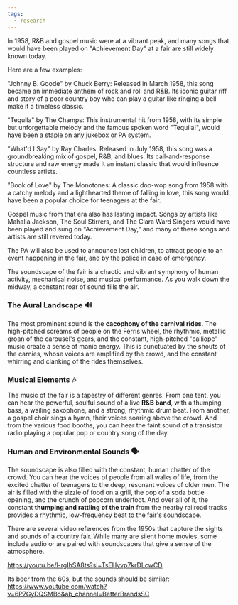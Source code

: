 ```yaml
---
tags:
  - research
---
```

In 1958, R&B and gospel music were at a vibrant peak, and many songs that would have been played on "Achievement Day" at a fair are still widely known today.

Here are a few examples:

"Johnny B. Goode" by Chuck Berry: Released in March 1958, this song became an immediate anthem of rock and roll and R&B. Its iconic guitar riff and story of a poor country boy who can play a guitar like ringing a bell make it a timeless classic.


"Tequila" by The Champs: This instrumental hit from 1958, with its simple but unforgettable melody and the famous spoken word "Tequila!", would have been a staple on any jukebox or PA system.

"What'd I Say" by Ray Charles: Released in July 1958, this song was a groundbreaking mix of gospel, R&B, and blues. Its call-and-response structure and raw energy made it an instant classic that would influence countless artists.

"Book of Love" by The Monotones: A classic doo-wop song from 1958 with a catchy melody and a lighthearted theme of falling in love, this song would have been a popular choice for teenagers at the fair.

Gospel music from that era also has lasting impact. Songs by artists like Mahalia Jackson, The Soul Stirrers, and The Clara Ward Singers would have been played and sung on "Achievement Day," and many of these songs and artists are still revered today.


The PA will also be used to announce lost children, to attract people to an event happening in the fair, and by the police in case of emergency.

The soundscape of the fair is a chaotic and vibrant symphony of human activity, mechanical noise, and musical performance. As you walk down the midway, a constant roar of sound fills the air.

### The Aural Landscape 🔊
The most prominent sound is the **cacophony of the carnival rides**. The high-pitched screams of people on the Ferris wheel, the rhythmic, metallic groan of the carousel's gears, and the constant, high-pitched "calliope" music create a sense of manic energy. This is punctuated by the shouts of the carnies, whose voices are amplified by the crowd, and the constant whirring and clanking of the rides themselves.

### Musical Elements 🎶
The music of the fair is a tapestry of different genres. From one tent, you can hear the powerful, soulful sound of a live **R&B band**, with a thumping bass, a wailing saxophone, and a strong, rhythmic drum beat. From another, a gospel choir sings a hymn, their voices soaring above the crowd. And from the various food booths, you can hear the faint sound of a transistor radio playing a popular pop or country song of the day.

### Human and Environmental Sounds 🗣️
The soundscape is also filled with the constant, human chatter of the crowd. You can hear the voices of people from all walks of life, from the excited chatter of teenagers to the deep, resonant voices of older men. The air is filled with the sizzle of food on a grill, the pop of a soda bottle opening, and the crunch of popcorn underfoot. And over all of it, the constant **thumping and rattling of the train** from the nearby railroad tracks provides a rhythmic, low-frequency beat to the fair's soundscape.

There are several video references from the 1950s that capture the sights and sounds of a country fair. While many are silent home movies, some include audio or are paired with soundscapes that give a sense of the atmosphere.

https://youtu.be/l-rgIhSA8ts?si=TsEHyvp7krDLcwCD

Its beer from the 60s, but the sounds should be similar:
https://www.youtube.com/watch?v=6P7GyDQSMBo&ab_channel=BetterBrandsSC

